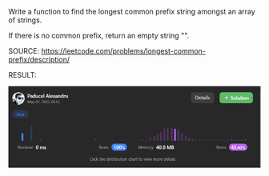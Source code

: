 Write a function to find the longest common prefix string amongst an array of strings.

If there is no common prefix, return an empty string "".

SOURCE: https://leetcode.com/problems/longest-common-prefix/description/

RESULT: 

![logestCommonPrefix1](https://github.com/Alexsandrux/AlgorithmsAndExercises/blob/main/Exercises/LongestCommonPrefix/logestCommonPrefix1.png)
